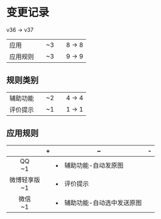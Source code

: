 # 变更记录

v36 -> v37

||||||
|-|:-:|:-:|:-:|:-:|
|应用||~3||8 -> 8|
|应用规则||~3||9 -> 9|

## 规则类别

||||||
|-|:-:|:-:|:-:|:-:|
|辅助功能||~2||4 -> 4|
|评价提示||~1||1 -> 1|

## 应用规则

||+|~|-|
|:-:|-|-|-|
|QQ<br>~1||<li>辅助功能-自动发原图||
|微博轻享版<br>~1||<li>评价提示||
|微信<br>~1||<li>辅助功能-自动选中发送原图||
